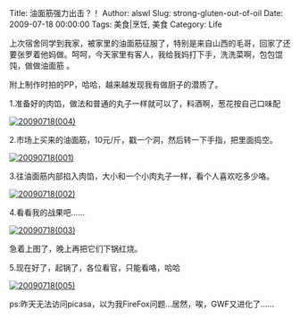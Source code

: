 Title: 油面筋强力出击？！
Author: alswl
Slug: strong-gluten-out-of-oil
Date: 2009-07-18 00:00:00
Tags: 美食|烹饪, 美食
Category: Life

上次宿舍同学到我家，被家里的油面筋征服了，特别是来自山西的毛哥，回家了还要张罗着他妈做。呵呵，今天家里有客人，我给我妈打下手，洗洗菜啊，包包馄饨，做做油面筋
。

附上制作时拍的PP，哈哈，越来越发现我有做厨子的潜质了。

1.准备好的肉馅，做法和普通的丸子一样就可以了，料酒啊，葱花按自己口味配

[![20090718(004)](https://ohsolnxaa.qnssl.com/2009/07/20090718004-300x225.jpg)](https://ohsolnxaa.qnssl.com/2009/07/20090718004.jpg)

2.市场上买来的油面筋，10元/斤，戳一个洞，然后转一下手指，把里面捣空。

[![20090718(001)](https://ohsolnxaa.qnssl.com/2009/07/20090718001-300x225.jpg)](https://ohsolnxaa.qnssl.com/2009/07/20090718001.jpg)

3.往油面筋内部掐入肉馅，大小和一个小肉丸子一样，看个人喜欢吃多少咯。

[![20090718(002)](https://ohsolnxaa.qnssl.com/2009/07/20090718002-300x225.jpg)](https://ohsolnxaa.qnssl.com/2009/07/20090718002.jpg)

4.看看我的战果吧……

[![20090718(003)](https://ohsolnxaa.qnssl.com/2009/07/20090718003-300x225.jpg)](https://ohsolnxaa.qnssl.com/2009/07/20090718003.jpg)

急着上图了，晚上再把它们下锅红烧。

5.现在好了，起锅了，各位看官，只能看咯，哈哈

[![20090718(005)](https://ohsolnxaa.qnssl.com/2009/07/20090718005-300x225.jpg)](https://ohsolnxaa.qnssl.com/2009/07/20090718005.jpg)

ps:昨天无法访问picasa，以为我FireFox问题…居然，唉，GWF又进化了……

